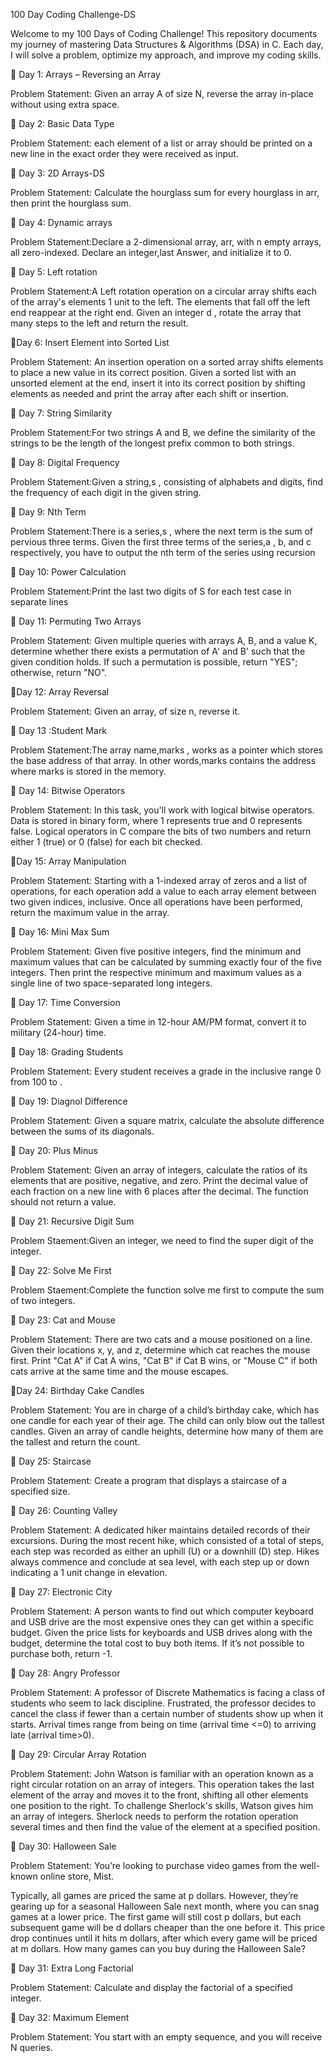 100 Day Coding Challenge-DS


Welcome to my 100 Days of Coding Challenge! This repository documents my journey of mastering Data Structures & Algorithms (DSA) in C. Each day, I will solve a problem, optimize my approach, and improve my coding skills.

📌 Day 1: Arrays – Reversing an Array

Problem Statement: Given an array A of size N, reverse the array in-place without using extra space.

📌 Day 2: Basic Data Type

Problem Statement: each element of a list or array should be printed on a new line in the exact order they were received as input.

📌 Day 3: 2D Arrays-DS

Problem Statement: Calculate the hourglass sum for every hourglass in arr, then print the hourglass sum.

📌 Day 4: Dynamic arrays

Problem Statement:Declare a 2-dimensional array, arr, with n empty arrays, all zero-indexed. Declare an integer,last Answer, and initialize it to 0.

📌 Day 5: Left rotation

Problem Statement:A Left rotation operation on a circular array shifts each of the array's elements 1 unit to the left. The elements that fall off the left end reappear at the right end. Given an integer d , rotate the array that many steps to the left and return the result.

📌Day 6: Insert Element into Sorted List

Problem Statement: An insertion operation on a sorted array shifts elements to place a new value in its correct position. Given a sorted list with an unsorted element at the end, insert it into its correct position by shifting elements as needed and print the array after each shift or insertion.

📌 Day 7: String Similarity

Problem Statement:For two strings A and B, we define the similarity of the strings to be the length of the longest prefix common to both strings.

📌 Day 8: Digital Frequency

Problem Statement:Given a string,s , consisting of alphabets and digits, find the frequency of each digit in the given string.

📌 Day 9: Nth Term

Problem Statement:There is a series,s , where the next term is the sum of pervious three terms. Given the first three terms of the series,a , b, and c respectively, you have to output the nth term of the series using recursion

📌 Day 10: Power Calculation

Problem Statement:Print the last two digits of S for each test case in separate lines

📌 Day 11: Permuting Two Arrays

Problem Statement: Given multiple queries with arrays A, B, and a value K, determine whether there exists a permutation of A' and B' such that the given condition holds. If such a permutation is possible, return "YES"; otherwise, return "NO".

📌Day 12: Array Reversal

Problem Statement: Given an array, of size n, reverse it.

📌 Day 13 :Student Mark

Problem Statement:The array name,marks , works as a pointer which stores the base address of that array. In other words,marks contains the address where marks is stored in the memory.

📌 Day 14: Bitwise Operators

Problem Statement: In this task, you'll work with logical bitwise operators. Data is stored in binary form, where 1 represents true and 0 represents false. Logical operators in C compare the bits of two numbers and return either 1 (true) or 0 (false) for each bit checked.

📌Day 15: Array Manipulation

Problem Statement: Starting with a 1-indexed array of zeros and a list of operations, for each operation add a value to each array element between two given indices, inclusive. Once all operations have been performed, return the maximum value in the array.

📌 Day 16: Mini Max Sum

Problem Statement: Given five positive integers, find the minimum and maximum values that can be calculated by summing exactly four of the five integers. Then print the respective minimum and maximum values as a single line of two space-separated long integers.

📌 Day 17: Time Conversion

Problem Statement: Given a time in 12-hour AM/PM format, convert it to military (24-hour) time.

📌 Day 18: Grading Students

Problem Statement: Every student receives a grade in the inclusive range 0 from 100 to .

📌 Day 19: Diagnol Difference

Problem Statement: Given a square matrix, calculate the absolute difference between the sums of its diagonals.

📌 Day 20: Plus Minus

Problem Statement: Given an array of integers, calculate the ratios of its elements that are positive, negative, and zero. Print the decimal value of each fraction on a new line with 6 places after the decimal. The function should not return a value.

📌 Day 21: Recursive Digit Sum

Problem Staement:Given an integer, we need to find the super digit of the integer.

📌 Day 22: Solve Me First

Problem Staement:Complete the function solve me first to compute the sum of two integers.

📌 Day 23: Cat and Mouse

Problem Statement: There are two cats and a mouse positioned on a line. Given their locations x, y, and z, determine which cat reaches the mouse first. Print "Cat A" if Cat A wins, "Cat B" if Cat B wins, or "Mouse C" if both cats arrive at the same time and the mouse escapes.

📌Day 24: Birthday Cake Candles

Problem Statement: You are in charge of a child’s birthday cake, which has one candle for each year of their age. The child can only blow out the tallest candles. Given an array of candle heights, determine how many of them are the tallest and return the count.

📌 Day 25: Staircase

Problem Statement: Create a program that displays a staircase of a specified size.

📌 Day 26: Counting Valley

Problem Statement: A dedicated hiker maintains detailed records of their excursions. During the most recent hike, which consisted of a total of steps, each step was recorded as either an uphill (U) or a downhill (D) step. Hikes always commence and conclude at sea level, with each step up or down indicating a 1 unit change in elevation.

📌 Day 27: Electronic City

Problem Statement: A person wants to find out which computer keyboard and USB drive are the most expensive ones they can get within a specific budget. Given the price lists for keyboards and USB drives along with the budget, determine the total cost to buy both items. If it’s not possible to purchase both, return -1.

📌 Day 28: Angry Professor

Problem Statement: A professor of Discrete Mathematics is facing a class of students who seem to lack discipline. Frustrated, the professor decides to cancel the class if fewer than a certain number of students show up when it starts. Arrival times range from being on time (arrival time <=0) to arriving late (arrival time>0).

📌 Day 29: Circular Array Rotation

Problem Statement: John Watson is familiar with an operation known as a right circular rotation on an array of integers. This operation takes the last element of the array and moves it to the front, shifting all other elements one position to the right. To challenge Sherlock's skills, Watson gives him an array of integers. Sherlock needs to perform the rotation operation several times and then find the value of the element at a specified position.

📌 Day 30: Halloween Sale

Problem Statement: You’re looking to purchase video games from the well-known online store, Mist.

Typically, all games are priced the same at p dollars. However, they’re gearing up for a seasonal Halloween Sale next month, where you can snag games at a lower price. The first game will still cost p dollars, but each subsequent game will be d dollars cheaper than the one before it. This price drop continues until it hits m dollars, after which every game will be priced at m dollars. How many games can you buy during the Halloween Sale?

📌 Day 31: Extra Long Factorial

Problem Statement: Calculate and display the factorial of a specified integer.

📌 Day 32: Maximum Element

Problem Statement: You start with an empty sequence, and you will receive N queries.

